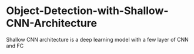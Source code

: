 # Object-Detection-with-Shallow-CNN-Architecture
Shallow CNN architecture is a deep learning model with a few layer of CNN and FC</b>
